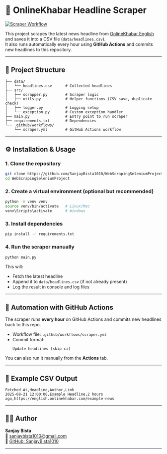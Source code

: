 # 📰 OnlineKhabar Headline Scraper

[![Scraper Workflow](https://github.com/SanjayBista1010/WebScrapingSeleniumProject/actions/workflows/scraper.yml/badge.svg)](https://github.com/SanjayBista1010/WebScrapingSeleniumProject/actions)

This project scrapes the latest news headline from [OnlineKhabar English](https://english.onlinekhabar.com/) and saves it into a CSV file (`data/headlines.csv`).  
It also runs automatically every hour using **GitHub Actions** and commits new headlines to this repository.

---

## 📂 Project Structure

```
├── data/
│   └── headlines.csv      # Collected headlines
├── src/
│   ├── scrapper.py        # Scraper logic
│   ├── utils.py           # Helper functions (CSV save, duplicate check)
│   ├── logger.py          # Logging setup
│   └── exception.py       # Custom exception handler
├── main.py                # Entry point to run scraper
├── requirements.txt       # Dependencies
└── .github/workflows/
    └── scraper.yml        # GitHub Actions workflow
```

---

## ⚙️ Installation & Usage

### 1. Clone the repository
```bash
git clone https://github.com/SanjayBista1010/WebScrapingSeleniumProject.git
cd WebScrapingSeleniumProject
```

### 2. Create a virtual environment (optional but recommended)
```bash
python -m venv venv
source venv/bin/activate   # Linux/Mac
venv\Scripts\activate      # Windows
```

### 3. Install dependencies
```bash
pip install -r requirements.txt
```

### 4. Run the scraper manually
```bash
python main.py
```

This will:
- Fetch the latest headline
- Append it to `data/headlines.csv` (if not already present)
- Log the result in console and log files

---

## 🤖 Automation with GitHub Actions

The scraper runs **every hour** on GitHub Actions and commits new headlines back to this repo.

- Workflow file: `.github/workflows/scraper.yml`
- Commit format:  
  ```
  Update headlines [skip ci]
  ```

You can also run it manually from the **Actions** tab.

---

## 📝 Example CSV Output

```csv
Fetched At,Headline,Author,Link
2025-08-21 12:00:00,Example Headline,2 hours ago,https://english.onlinekhabar.com/example-news
```

---

## 👨‍💻 Author
**Sanjay Bista**  
📧 sanjaybista1010@gmail.com  
🔗 [GitHub: SanjayBista1010](https://github.com/SanjayBista1010)

---
